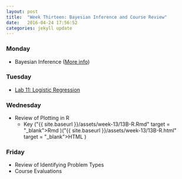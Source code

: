 ```yaml
---
layout: post
title:  "Week Thirteen: Bayesian Inference and Course Review"
date:   2016-04-24 17:56:52
categories: jekyll update
---
```


### Monday
- Bayesian Inference ([More info](https://en.wikipedia.org/wiki/Bayesian_inference))

### Tuesday
- <a href = "{{ site.baseurl }}/assets/week-13/logistic_regression.html" target = "_blank">Lab 11: Logistic Regression </a>

### Wednesday
- Review of Plotting in R
    - Key ("{{ site.baseurl }}/assets/week-13/13B-R.Rmd" target = "_blank">Rmd </a>)("{{ site.baseurl }}/assets/week-13/13B-R.html" target = "_blank">HTML </a>)

### Friday
- Review of Identifying Problem Types
- Course Evaluations
